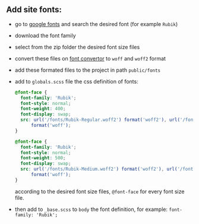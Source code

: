 ## Add site fonts:

- go to [google fonts](https://fonts.google.com/) and search the desired font (for example `Rubik`)
- download the font family
- select from the zip folder the desired font size files
- convert these files on [font convertor](https://cloudconvert.com/woff-converter) to `woff` and `woff2` format
- add these formated files to the project in path `public/fonts`
- add to `globals.scss` file the css definition of fonts:

  ```scss
  @font-face {
    font-family: 'Rubik';
    font-style: normal;
    font-weight: 400;
    font-display: swap;
    src: url('/fonts/Rubik-Regular.woff2') format('woff2'), url('/fonts/Rubik-Regular.woff')
        format('woff');
  }

  @font-face {
    font-family: 'Rubik';
    font-style: normal;
    font-weight: 500;
    font-display: swap;
    src: url('/fonts/Rubik-Medium.woff2') format('woff2'), url('/fonts/Rubik-Medium.woff')
        format('woff');
  }
  ```

  according to the desired font size files, `@font-face` for every font size file.

- then add to `_base.scss` to `body` the font definition, for example: `font-family: 'Rubik';`
